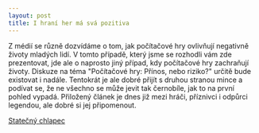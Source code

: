 ```yaml
---
layout: post
title: I hraní her má svá pozitiva
---
```


Z médií se různě dozvídáme o tom, jak počítačové hry ovlivňují negativně životy mladých lidí. V tomto případě, který jsme se rozhodli vám zde prezentovat, jde ale o naprosto jiný případ, kdy počítačové hry zachraňují životy. Diskuze na téma "Počítačové hry: Přínos, nebo riziko?" určitě bude existovat i nadále. Tentokrát je ale dobré přijít s druhou stranou mince a podívat se, že ne všechno se může jevit tak černobíle, jak to na první pohled vypadá. Přiložený článek je dnes již mezi hráči, příznivci i odpůrci legendou, ale dobré si jej připomenout. 

[Statečný chlapec](https://www.nextnature.net/2010/05/norwegian-boy-saves-sister-from-moose-attack-with-world-of-warcraft-skills/)
